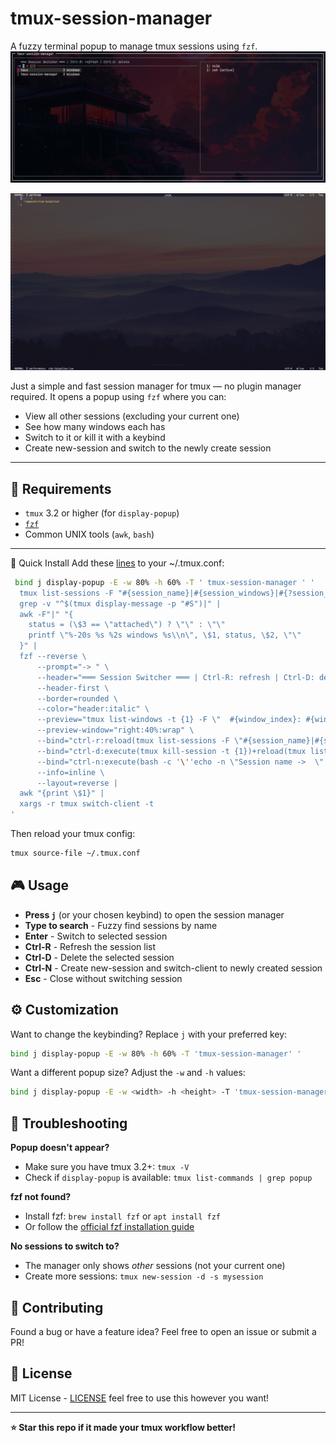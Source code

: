 # tmux-session-manager

A fuzzy terminal popup to manage tmux sessions using `fzf`.
![tmux session manager popup](./assets/session-manager.png)

![tmux session creator popup](./assets/session-creator.png)

Just a simple and fast session manager for tmux — no plugin manager required. It opens a popup using `fzf` where you can:

- View all other sessions (excluding your current one)
- See how many windows each has
- Switch to it or kill it with a keybind
- Create new-session and switch to the newly create session

---

## 🔧 Requirements

- `tmux` 3.2 or higher (for `display-popup`)
- [`fzf`](https://github.com/junegunn/fzf)
- Common UNIX tools (`awk`, `bash`)

---

🚀 Quick Install
Add these [lines](session-manager.conf) to your ~/.tmux.conf:

```bash
 bind j display-popup -E -w 80% -h 60% -T ' tmux-session-manager ' '
  tmux list-sessions -F "#{session_name}|#{session_windows}|#{?session_attached,attached,detached}" |
  grep -v "^$(tmux display-message -p "#S")|" |
  awk -F"|" "{
    status = (\$3 == \"attached\") ? \"\" : \"\"
    printf \"%-20s %s %2s windows %s\\n\", \$1, status, \$2, \"\"
  }" |
  fzf --reverse \
      --prompt="-> " \
      --header="═══ Session Switcher ═══ | Ctrl-R: refresh | Ctrl-D: delete | Ctrl-N: new-session" \
      --header-first \
      --border=rounded \
      --color="header:italic" \
      --preview="tmux list-windows -t {1} -F \"  #{window_index}: #{window_name} #{?window_active,(active),}\"" \
      --preview-window="right:40%:wrap" \
      --bind="ctrl-r:reload(tmux list-sessions -F \"#{session_name}|#{session_windows}|#{?session_attached,attached,detached}\" | grep -v \"^\$(tmux display-message -p \"#S\")|\" | awk -F\"|\" \"{status = (\\\$3 == \\\"attached\\\") ? \\\"\\\" : \\\"\\\"; printf \\\"%-20s %s %2s windows %s\\\\n\\\", \\\$1, status, \\\$2, \\\"\\\"}\")" \
      --bind="ctrl-d:execute(tmux kill-session -t {1})+reload(tmux list-sessions -F \"#{session_name}|#{session_windows}|#{?session_attached,attached,detached}\" | grep -v \"^\$(tmux display-message -p \"#S\")|\" | awk -F\"|\" \"{status = (\\\$3 == \\\"attached\\\") ? \\\"\\\" : \\\"\\\"; printf \\\"%-20s %s %2s windows %s\\\\n\\\", \\\$1, status, \\\$2, \\\"\\\"}\")" \
      --bind="ctrl-n:execute(bash -c '\''echo -n \"Session name ->  \" && read name && [ -n \"\$name\" ] && tmux new-session -d -s \"\$name\" 2>/dev/null && tmux switch-client -t \"\$name\"'\'')+abort" \
      --info=inline \
      --layout=reverse |
  awk "{print \$1}" |
  xargs -r tmux switch-client -t
'
```

Then reload your tmux config:

```bash
tmux source-file ~/.tmux.conf
```

## 🎮 Usage

- **Press `j`** (or your chosen keybind) to open the session manager
- **Type to search** - Fuzzy find sessions by name
- **Enter** - Switch to selected session
- **Ctrl-R** - Refresh the session list
- **Ctrl-D** - Delete the selected session
- **Ctrl-N** - Create new-session and switch-client to newly created session
- **Esc** - Close without switching session

## ⚙️ Customization

Want to change the keybinding? Replace `j` with your preferred key:

```bash
bind j display-popup -E -w 80% -h 60% -T 'tmux-session-manager' '
```

Want a different popup size? Adjust the `-w` and `-h` values:

```bash
bind j display-popup -E -w <width> -h <height> -T 'tmux-session-manager' '
```

## 🐛 Troubleshooting

**Popup doesn't appear?**

- Make sure you have tmux 3.2+: `tmux -V`
- Check if `display-popup` is available: `tmux list-commands | grep popup`

**fzf not found?**

- Install fzf: `brew install fzf` or `apt install fzf`
- Or follow the [official fzf installation guide](https://github.com/junegunn/fzf#installation)

**No sessions to switch to?**

- The manager only shows _other_ sessions (not your current one)
- Create more sessions: `tmux new-session -d -s mysession`

## 🤝 Contributing

Found a bug or have a feature idea? Feel free to open an issue or submit a PR!

## 📝 License

MIT License - [LICENSE](LICENSE) feel free to use this however you want!

---

**⭐ Star this repo if it made your tmux workflow better!**
